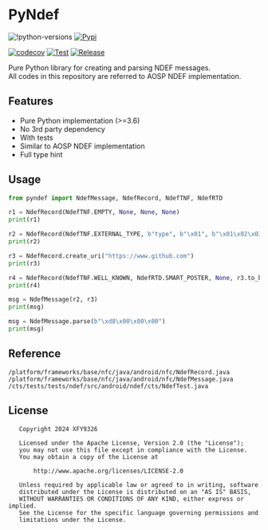 # PyNdef

![!python-versions](https://img.shields.io/badge/Python-3.6%20%7C%203.7%20%7C%203.8%20%7C%203.9%20%7C%203.10-blue)
[![Pypi](https://img.shields.io/pypi/v/pyndef?color=orange)](https://pypi.org/project/pyndef/)

[![codecov](https://codecov.io/gh/XFY9326/PyNdef/graph/badge.svg?token=QVJNICD0GA)](https://codecov.io/gh/XFY9326/PyNdef)
[![Test](https://github.com/XFY9326/PyNdef/actions/workflows/test.yml/badge.svg)](https://github.com/XFY9326/PyNdef/actions/workflows/test.yml)
[![Release](https://github.com/XFY9326/PyNdef/actions/workflows/release.yml/badge.svg)](https://github.com/XFY9326/PyNdef/actions/workflows/release.yml)

Pure Python library for creating and parsing NDEF messages.  
All codes in this repository are referred to AOSP NDEF implementation.

## Features

- Pure Python implementation (>=3.6)
- No 3rd party dependency
- With tests
- Similar to AOSP NDEF implementation
- Full type hint

## Usage

```python
from pyndef import NdefMessage, NdefRecord, NdefTNF, NdefRTD

r1 = NdefRecord(NdefTNF.EMPTY, None, None, None)
print(r1)

r2 = NdefRecord(NdefTNF.EXTERNAL_TYPE, b"type", b"\x01", b"\x01\x02\x03")
print(r2)

r3 = NdefRecord.create_uri("https://www.github.com")
print(r3)

r4 = NdefRecord(NdefTNF.WELL_KNOWN, NdefRTD.SMART_POSTER, None, r3.to_bytes())
print(r4)

msg = NdefMessage(r2, r3)
print(msg)

msg = NdefMessage.parse(b"\xd8\x00\x00\x00")
print(msg)
```

## Reference

```
/platform/frameworks/base/nfc/java/android/nfc/NdefRecord.java
/platform/frameworks/base/nfc/java/android/nfc/NdefMessage.java
/cts/tests/tests/ndef/src/android/ndef/cts/NdefTest.java
```

## License

```
   Copyright 2024 XFY9326

   Licensed under the Apache License, Version 2.0 (the "License");
   you may not use this file except in compliance with the License.
   You may obtain a copy of the License at

       http://www.apache.org/licenses/LICENSE-2.0

   Unless required by applicable law or agreed to in writing, software
   distributed under the License is distributed on an "AS IS" BASIS,
   WITHOUT WARRANTIES OR CONDITIONS OF ANY KIND, either express or implied.
   See the License for the specific language governing permissions and
   limitations under the License.
```
